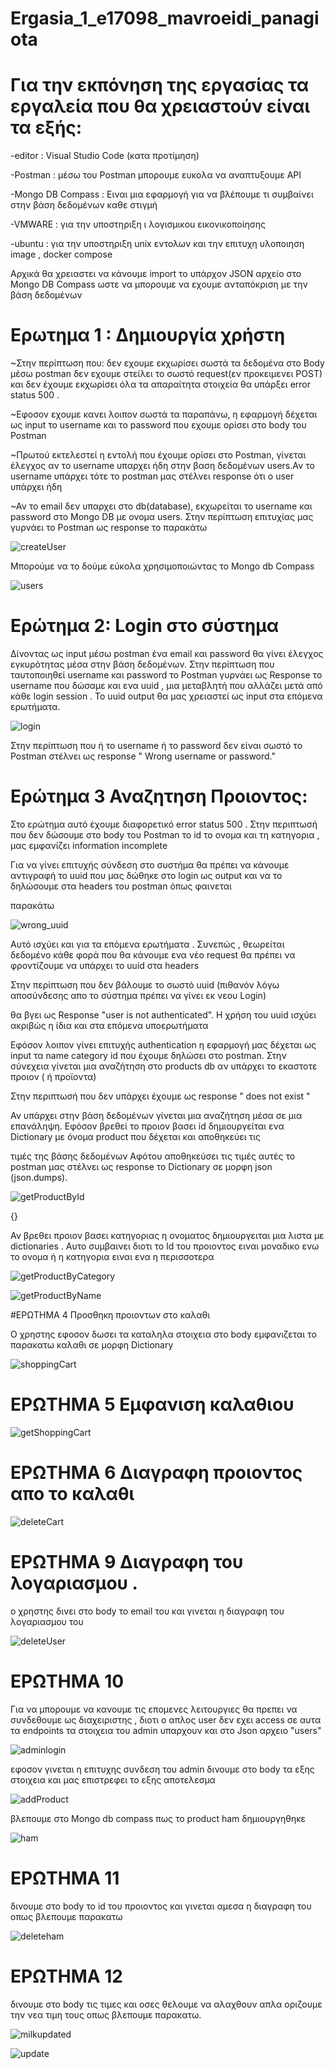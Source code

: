 # Ergasia_1_e17098_mavroeidi_panagiota


# Για την  εκπόνηση της εργασίας τα εργαλεία που θα χρειαστούν είναι τα εξής:

-editor : Visual Studio Code (κατα προτίμηση)

-Postman : μέσω του Postman μπορουμε ευκολα να αναπτυξουμε API

-Mongo DB Compass : Ειναι μια εφαρμογή για να βλέπουμε τι συμβαίνει στην βάση δεδομένων καθε στιγμή

-VMWARE : για την υποστηριξη ι λογισμικou εικονικοποίησης

-ubuntu : για την υποστηριξη unix εντολων και την επιτυχη υλοποιηση image , docker compose


Αρχικά θα χρειαστει να κάνουμε import το υπάρχον JSON αρχείο στο Mongo DB Compass ωστε να μπορουμε να εχουμε ανταπόκριση με την βάση δεδομένων


# Ερωτημα 1 : Δημιουργία χρήστη

~Στην περίπτωση που:
 δεν εχουμε εκχωρίσει σωστά τα δεδομένα στο Body μέσω postman
 δεν εχουμε στείλει το σωστό request(εν προκειμενει POST) και
 δεν έχουμε εκχωρίσει όλα τα απαραίτητα στοιχεία
  θα υπάρξει error status 500 .

~Εφοσον εχουμε κανει λοιπον σωστά τα παραπάνω, η εφαρμογή  δέχεται ως input το username και το password που εχουμε ορίσει στο body του Postman 


~Πρωτού εκτελεστεί η εντολή που έχουμε ορίσει στο Postman, γίνεται έλεγχος αν το username υπαρχει ήδη στην βαση δεδομένων users.Αν το username υπάρχει τότε το postman μας στέλνει response ότι ο user υπάρχει ήδη

~Αν το email δεν υπαρχει στο db(database), εκχωρείται το username και password στο Mongo DB με ονομα users. Στην περίπτωση επιτυχίας μας γυρνάει το Postman ως response το παρακάτω


![createUser](https://user-images.githubusercontent.com/62929706/122966987-a745fd80-d392-11eb-9938-a042f401eb72.jpg)


 Μπορούμε να το δούμε εύκολα χρησιμοποιώντας το Mongo db Compass

![users](https://user-images.githubusercontent.com/62929706/122967111-ccd30700-d392-11eb-9c8f-52dd6f68cbf0.jpg)


# Ερώτημα 2: Login στο σύστημα

Δίνοντας ως input μέσω postman ένα email και password θα γίνει έλεγχος εγκυρότητας μέσα στην βάση δεδομένων.
Στην περίπτωση που ταυτοποιηθεί username και password το Postman γυρνάει ως Response το username που δώσαμε και ενα uuid , μια μεταβλητή που αλλάζει μετά από κάθε login session . Το uuid output θα μας χρειαστεί ως input  στα επόμενα ερωτήματα.


![login](https://user-images.githubusercontent.com/62929706/122967155-d6f50580-d392-11eb-84a7-63ccdbdfe833.jpg)

Στην περίπτωση που ή το username ή το password δεν είναι σωστό το Postman στέλνει ως response " Wrong username or password."

# Ερώτημα 3 Αναζητηση Προιοντος:

Στο ερώτημα αυτό έχουμε διαφορετικό error status 500 . Στην περιπτωσή που δεν δώσουμε στο body του Postman το id το ονομα και τη κατηγορια  , μας εμφανίζει information incomplete 

Για να γίνει επιτυχής σύνδεση στο συστήμα θα πρέπει να κάνουμε αντιγραφή το uuid που μας δώθηκε στο login ως output και να το δηλώσουμε στα headers του postman όπως φαινεται 

παρακάτω

![wrong_uuid](https://user-images.githubusercontent.com/62929706/119018728-118b0d00-b9a5-11eb-9686-b3145f7c34ba.jpg)

Αυτό ισχύει και για τα επόμενα ερωτήματα . Συνεπώς , θεωρείται δεδομένο κάθε φορά που θα κάνουμε ενα νέο request θα πρέπει να φροντίζουμε να υπάρχει το uuid στα headers

Στην περίπτωση που δεν βάλουμε το σωστό uuid (πιθανόν λόγω αποσύνδεσης απο το σύστημα πρέπει να γίνει εκ νεου Login)

θα βγει ως Response "user is not authenticated". Η χρήση του uuid ισχύει ακριβώς η ίδια και στα επόμενα υποερωτήματα

Εφόσον λοιπον γίνει επιτυχής authentication η εφαρμογή μας δέχεται ως input τα name category id που έχουμε δηλώσει στο postman. Στην σύνεχεια γίνεται μια αναζήτηση στο products db αν υπάρχει το εκαστοτε προιον ( ή προϊοντα) 



Στην περιπτωσή που δεν υπάρχει έχουμε ως response " does not exist "

Αν υπάρχει στην βάση δεδομένων γίνεται μια αναζήτηση μέσα σε μια επανάληψη. Εφόσον βρεθεί το προιον βασει id δημιουργείται ενα Dictionary με όνομα product που δέχεται και αποθηκεύει τις

τιμές της βάσης δεδομένων Αφότου αποθηκεύσει τις τιμές αυτές το postman μας στέλνει ως response το Dictionary σε μορφη json (json.dumps). 




![getProductById](https://user-images.githubusercontent.com/62929706/122967270-f9871e80-d392-11eb-8b59-530c08e7c55e.jpg)







{}


Αν βρεθει προιον βασει κατηγοριας η ονοματος δημιουργειται μια λιστα με dictionaries . Αυτο συμβαινει διοτι το Id του προιοντος ειναι μοναδικο ενω το ονομα ή η κατηγορια ειναι ενα η περισσοτερα


![getProductByCategory](https://user-images.githubusercontent.com/62929706/122967239-ef652000-d392-11eb-9530-c030ae75babd.jpg)


![getProductByName](https://user-images.githubusercontent.com/62929706/122967304-00159600-d393-11eb-9629-940dd5ece094.jpg)



#ΕΡΩΤΗΜΑ 4   Προσθηκη προιοντων στο καλαθι

Ο χρηστης εφοσον δωσει τα καταληλα στοιχεια στο body εμφανιζεται  το παρακατω καλαθι σε μορφη Dictionary


![shoppingCart](https://user-images.githubusercontent.com/62929706/122967352-0c99ee80-d393-11eb-8174-d2c4641b6527.jpg)



# ΕΡΩΤΗΜΑ 5 Εμφανιση καλαθιου


![getShoppingCart](https://user-images.githubusercontent.com/62929706/122967390-14f22980-d393-11eb-9749-e81359b970ce.jpg)


# ΕΡΩΤΗΜΑ 6 Διαγραφη προιοντος απο το καλαθι


![deleteCart](https://user-images.githubusercontent.com/62929706/122967425-1f142800-d393-11eb-9042-f34dc500a8b3.jpg)



# ΕΡΩΤΗΜΑ 9 Διαγραφη του λογαριασμου .





ο χρηστης δινει στο body το email του και γινεται η διαγραφη του λογαριασμου του


![deleteUser](https://user-images.githubusercontent.com/62929706/122968556-5505dc00-d394-11eb-9e9b-49dc9b7f86b3.jpg)



# ΕΡΩΤΗΜΑ 10
Για να μπορουμε να κανουμε τις επομενες λειτουργιες θα πρεπει να συνδεθουμε ως διαχειριστης , διοτι ο απλος user δεν εχει access σε αυτα τα endpoints
τα στοιχεια του admin υπαρχουν και στο Json αρχειο "users"


![adminlogin](https://user-images.githubusercontent.com/62929706/122967579-4539c800-d393-11eb-9f8e-cbf1c298565e.jpg)




εφοσον γινεται η επιτυχης συνδεση του admin δινουμε στο body τα εξης στοιχεια και μας επιστρεφει το εξης αποτελεσμα




![addProduct](https://user-images.githubusercontent.com/62929706/122967603-4d920300-d393-11eb-92f9-7970ff29b39a.jpg)


βλεπουμε στο Mongo db compass πως το product ham δημιουργηθηκε


![ham](https://user-images.githubusercontent.com/62929706/122967650-5be01f00-d393-11eb-919b-1b5285ffac11.jpg)



# ΕΡΩΤΗΜΑ 11
δινουμε στο body το id του προιοντος και γινεται αμεσα η διαγραφη του οπως βλεπουμε παρακατω


![deleteham](https://user-images.githubusercontent.com/62929706/122967622-5551a780-d393-11eb-9674-40c621e3ab53.jpg)




# ΕΡΩΤΗΜΑ 12
δινουμε στο body τις τιμες και οσες θελουμε να αλαχθουν απλα οριζουμε την νεα τιμη τους οπως βλεπουμε παρακατω.

![milkupdated](https://user-images.githubusercontent.com/62929706/122967783-7f0ace80-d393-11eb-9c6c-5791fcfb08cf.jpg)


![update](https://user-images.githubusercontent.com/62929706/122967797-8500af80-d393-11eb-8a62-e81a6ceb71c3.jpg)



